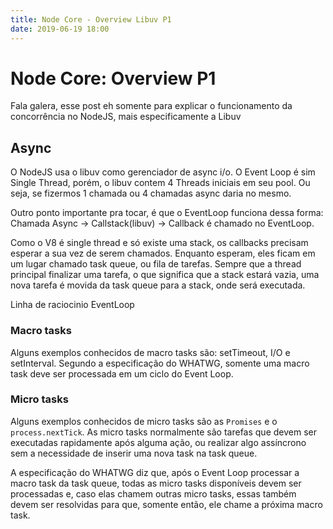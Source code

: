 ```yaml
---
title: Node Core - Overview Libuv P1
date: 2019-06-19 18:00
---
```


# Node Core: Overview P1

Fala galera, esse post eh somente para explicar o funcionamento da concorrência no NodeJS, mais especificamente a Libuv

## Async

O NodeJS usa o libuv como gerenciador de async i/o. O Event Loop é sim Single Thread, porém, o libuv contem 4 Threads iniciais em seu pool. Ou seja, se fizermos 1 chamada ou 4 chamadas async daria no mesmo.

Outro ponto importante pra tocar, é que o EventLoop funciona dessa forma:
Chamada Async -> Callstack(libuv) -> Callback é chamado no EventLoop.

Como o V8 é single thread e só existe uma stack, os callbacks precisam esperar a sua vez de serem chamados. Enquanto esperam, eles ficam em um lugar chamado task queue, ou fila de tarefas. Sempre que a thread principal finalizar uma tarefa, o que significa que a stack estará vazia, uma nova tarefa é movida da task queue para a stack, onde será executada.

Linha de raciocinio EventLoop

### Macro tasks
Alguns exemplos conhecidos de macro tasks são: setTimeout, I/O e setInterval. Segundo a especificação do WHATWG, somente uma macro task deve ser processada em um ciclo do Event Loop.

### Micro tasks
Alguns exemplos conhecidos de micro tasks são as `Promises` e o `process.nextTick`. As micro tasks normalmente são tarefas que devem ser executadas rapidamente após alguma ação, ou realizar algo assíncrono sem a necessidade de inserir uma nova task na task queue.

A especificação do WHATWG diz que, após o Event Loop processar a macro task da task queue, todas as micro tasks disponíveis devem ser processadas e, caso elas chamem outras micro tasks, essas também devem ser resolvidas para que, somente então, ele chame a próxima macro task.
